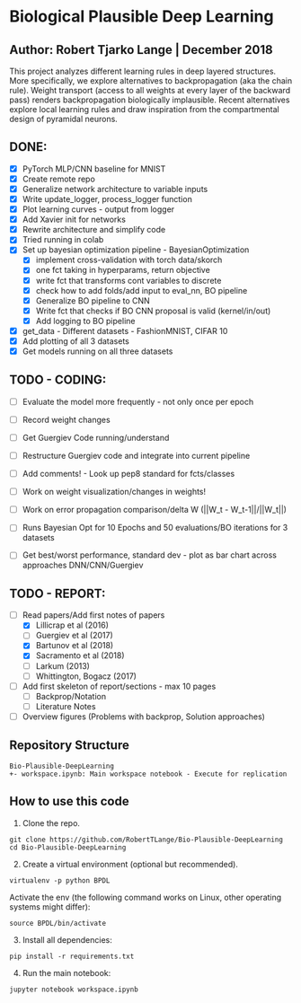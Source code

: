# Biological Plausible Deep Learning
## Author: Robert Tjarko Lange | December 2018

This project analyzes different learning rules in deep layered structures. More specifically, we explore alternatives to backpropagation (aka the chain rule). Weight transport (access to all weights at every layer of the backward pass) renders backpropagation biologically implausible. Recent alternatives explore local learning rules and draw inspiration from the compartmental design of pyramidal neurons.

## DONE:

* [x] PyTorch MLP/CNN baseline for MNIST
* [x] Create remote repo
* [x] Generalize network architecture to variable inputs
* [x] Write update_logger, process_logger function
* [x] Plot learning curves - output from logger
* [x] Add Xavier init for networks
* [x] Rewrite architecture and simplify code
* [x] Tried running in colab
* [x] Set up bayesian optimization pipeline - BayesianOptimization
    * [x] implement cross-validation with torch data/skorch
    * [x] one fct taking in hyperparams, return objective
    * [x] write fct that transforms cont variables to discrete
    * [x] check how to add folds/add input to eval_nn, BO pipeline
 	* [x] Generalize BO pipeline to CNN
    * [x] Write fct that checks if BO CNN proposal is valid (kernel/in/out)
    * [x] Add logging to BO pipeline
* [x] get_data - Different datasets - FashionMNIST, CIFAR 10
* [x] Add plotting of all 3 datasets
* [x] Get models running on all three datasets

## TODO - CODING:

* [ ] Evaluate the model more frequently - not only once per epoch
* [ ] Record weight changes
* [ ] Get Guergiev Code running/understand
* [ ] Restructure Guergiev code and integrate into current pipeline
* [ ] Add comments! - Look up pep8 standard for fcts/classes
* [ ] Work on weight visualization/changes in weights!
* [ ] Work on error propagation comparison/delta W (||W_t - W_t-1||/||W_t||)
* [ ] Runs Bayesian Opt for 10 Epochs and 50 evaluations/BO iterations for 3 datasets
* [ ] Get best/worst performance, standard dev - plot as bar chart across approaches DNN/CNN/Guergiev


## TODO - REPORT:

* [ ] Read papers/Add first notes of papers
    * [x] Lillicrap et al (2016)
    * [ ] Guergiev et al (2017)
    * [x] Bartunov et al (2018)
    * [x] Sacramento et al (2018)
    * [ ] Larkum (2013)
    * [ ] Whittington, Bogacz (2017)
* [ ] Add first skeleton of report/sections - max 10 pages
    * [ ] Backprop/Notation
    * [ ] Literature Notes
* [ ] Overview figures (Problems with backprop, Solution approaches)

## Repository Structure
```
Bio-Plausible-DeepLearning
+- workspace.ipynb: Main workspace notebook - Execute for replication
```

## How to use this code
1. Clone the repo.
```
git clone https://github.com/RobertTLange/Bio-Plausible-DeepLearning
cd Bio-Plausible-DeepLearning
```
2. Create a virtual environment (optional but recommended).
```
virtualenv -p python BPDL
```
Activate the env (the following command works on Linux, other operating systems might differ):
```
source BPDL/bin/activate
```
3. Install all dependencies:
```
pip install -r requirements.txt
```
4. Run the main notebook:
```
jupyter notebook workspace.ipynb
```
